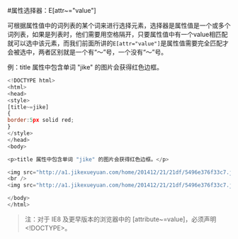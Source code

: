 #属性选择器：E[attr~="value"]

可根据属性值中的词列表的某个词来进行选择元素，选择器是属性值是一个或多个词列表，如果是列表时，他们需要用空格隔开，只要属性值中有一个value相匹配就可以选中该元素，而我们前面所讲的`E[attr="value"]`是属性值需要完全匹配才会被选中，两者区别就是一个有“〜”号，一个没有“〜”号。

例：title 属性中包含单词 "jike" 的图片会获得红色边框。

```javascript
<!DOCTYPE html>
<html>
<head>
<style>
[title~=jike]
{
border:5px solid red;
}
</style>
</head>
<body>

<p>title 属性中包含单词 "jike" 的图片会获得红色边框。</p>

<img src="http://a1.jikexueyuan.com/home/201412/21/21df/5496e376f33c7.jpg" title="jike xueyuan" />
<br />
<img src="http://a1.jikexueyuan.com/home/201412/21/21df/5496e376f33c7.jpg" title="egret" />

</body>
</html>
```

> 注：对于 IE8 及更早版本的浏览器中的 [attribute~=value]，必须声明 <!DOCTYPE>。
